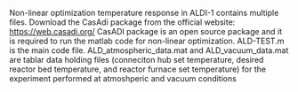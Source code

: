 Non-linear optimization temperature response in ALDI-1 contains multiple files.
Download the CasAdi package from the official website: https://web.casadi.org/
CasADI package is an open source package and it is required to run the matlab code for non-linear optimization.
ALD-TEST.m is the main code file.
ALD_atmospheric_data.mat and ALD_vacuum_data.mat are tablar data holding files (conneciton hub set temperature, desired reactor bed temperature, and reactor furnace set temperature) for the experiment performed at atmoshperic and vacuum conditions
